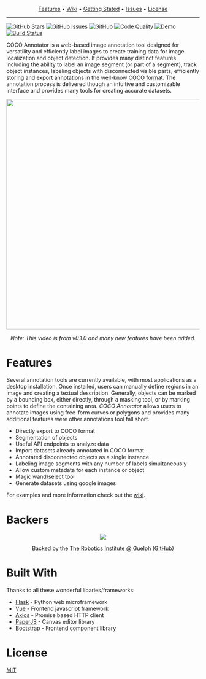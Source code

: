 <p align="center">
  <a href="#features">Features</a> •
  <a href="https://github.com/jsbroks/coco-annotator/wiki">Wiki</a> •
  <a href="https://github.com/jsbroks/coco-annotator/wiki/Getting-Started">Getting Stated</a> •
  <a href="https://github.com/jsbroks/coco-annotator/issues">Issues</a> •
  <a href="#license">License</a>
</p>


---


[![GitHub Stars](https://img.shields.io/github/stars/jsbroks/coco-annotator.svg)](https://github.com/jsbroks/coco-annotator/stargazers)
[![GitHub Issues](https://img.shields.io/github/issues/jsbroks/coco-annotator.svg)](https://github.com/jsbroks/coco-annotator/issues) 
![GitHub](https://img.shields.io/github/license/mashape/apistatus.svg)
[![Code Quality](https://img.shields.io/lgtm/grade/javascript/g/jsbroks/coco-annotator.svg?label=code%20quality)](https://lgtm.com/projects/g/jsbroks/coco-annotator/context:javascript)
[![Demo](https://img.shields.io/badge/demo-online-green.svg)](https://annotator.justinbrooks.ca/)
[![Build Status](https://travis-ci.org/jsbroks/coco-annotator.svg?branch=master)](https://travis-ci.org/jsbroks/coco-annotator)

COCO Annotator is a web-based image annotation tool designed for versatility and efficiently label images to create training data for image localization and object detection. It provides many distinct features including the ability to label an image segment (or part of a segment), track object instances, labeling objects with disconnected visible parts, efficiently storing and export annotations in the well-know [COCO format](http://cocodataset.org/#format-data). The annotation process is delivered though an intuitive and customizable interface and provides many tools for creating accurate datasets.

<p align="center"><img width="600" src="https://i.imgur.com/GCgKDxn.png"></p>
<p align="center"><i>Note: This video is from v0.1.0 and many new features have been added.</i></p>

# Features

Several annotation tools are currently available, with most applications as a desktop installation. Once installed, users can manually define regions in an image and creating a textual description. Generally, objects can be marked by a bounding box, either directly, through a masking tool, or by marking points to define the containing area. _COCO Annotator_ allows users to annotate images using free-form curves or polygons and provides many additional features were other annotations tool fall short.

 - Directly export to COCO format
 - Segmentation of objects
 - Useful API endpoints to analyze data
 - Import datasets already annotated in COCO format
 - Annotated disconnected objects as a single instance
 - Labeling image segments with any number of labels simultaneously
 - Allow custom metadata for each instance or object
 - Magic wand/select tool
 - Generate datasets using google images

For examples and more information check out the [wiki](https://github.com/jsbroks/coco-annotator/wiki).

# Backers

<p align="center"><a href="http://robotics.uoguelph.ca/"><img src="http://robotics.uoguelph.ca/images/banner.jpg"></p></a>
<p  align="center">Backed by the <a href="http://robotics.uoguelph.ca/">The Robotics Institute @ Guelph</a> (<a href="https://github.com/uoguelph-ri">GitHub</a>)</p>

# Built With

Thanks to all these wonderful libaries/frameworks:
 - [Flask](http://flask.pocoo.org/) - Python web microframework
 - [Vue](https://vuejs.org/) - Frontend javascript framework
 - [Axios](https://github.com/axios/axios) - Promise based HTTP client
 - [PaperJS](http://paperjs.org/) - Canvas editor library
 - [Bootstrap](https://getbootstrap.com/) - Frontend component library

# License
[MIT](https://tldrlegal.com/license/mit-license)
